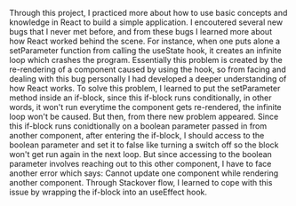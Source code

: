 Through this project, I practiced more about how to use basic concepts and knowledge in React to build a simple application. I encoutered several new bugs that I never met before, and from these bugs I learned more about how React worked behind the scene. For instance, when one puts alone a setParameter function from calling the useState hook, it creates an infinite loop which crashes the program. Essentially this problem is created by the re-rendering of a component caused by using the hook, so from facing and dealing with this bug personally I had developed a deeper understanding of how React works. To solve this problem, I learned to put the setParameter method inside an if-block, since this if-block runs conditionally, in other words, it won't run everytime the component gets re-rendered, the infinite loop won't be caused. But then, from there new problem appeared. Since this if-block runs conidtionally on a boolean parameter passed in from another component, after entering the if-block, I should access to the boolean parameter and set it to false like turning a switch off so the block won't get run again in the next loop. But since accessing to the boolean parameter involves reaching out to this other component, I have to face another error which says: Cannot update one component while rendering another component. Through Stackover flow, I learned to cope with this issue by wrapping the if-block into an useEffect hook. 
